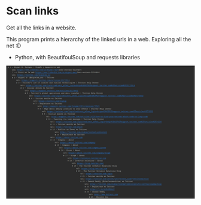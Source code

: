 # Scan links
Get all the links in a website.

This program prints a hierarchy of the linked urls in a web. Exploring all the net :D

* Python, with BeautifoulSoup and requests libraries

<img src="screenshot.PNG">

